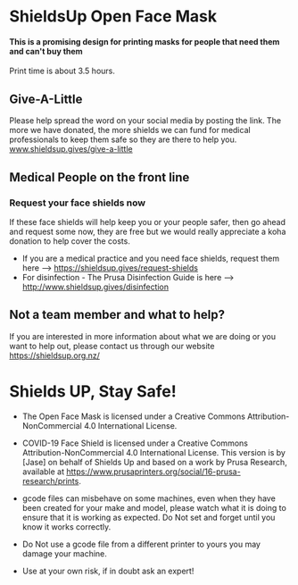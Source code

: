# ShieldsUp Open Face Mask
#### This is a promising design for printing masks for people that need them and can't buy them 

Print time is about 3.5 hours.

## Give-A-Little
Please help spread the word on your social media by posting the link. The more we have donated, the more shields we can fund for medical professionals to keep them safe so they are there to help you.
www.shieldsup.gives/give-a-little

## Medical People on the front line

### Request your face shields now

If these face shields will help keep you or your people safer, then go ahead and request some now, they are free but we would really appreciate a koha donation to help cover the costs.

* If you are a medical practice and you need face shields, request them here --> https://shieldsup.gives/request-shields
* For disinfection - The Prusa Disinfection Guide is here --> http://www.shieldsup.gives/disinfection

## Not a team member and what to help?

If you are interested in more information about what we are doing or you want to help out, please contact us through our website https://shieldsup.org.nz/

# Shields UP, Stay Safe!

* The Open Face Mask is licensed under a Creative Commons Attribution-NonCommercial 4.0 International License.
* COVID-19 Face Shield is licensed under a Creative Commons Attribution-NonCommercial 4.0 International License. This version is by [Jase] on behalf of Shields Up and based on a work by Prusa Research, available at https://www.prusaprinters.org/social/16-prusa-research/prints.

* gcode files can misbehave on some machines, even when they have been created for your make and model, please watch what it is doing to ensure that it is working as expected. Do Not set and forget until you know it works correctly.
* Do Not use a gcode file from a different printer to yours you may damage your machine.
* Use at your own risk, if in doubt ask an expert!
